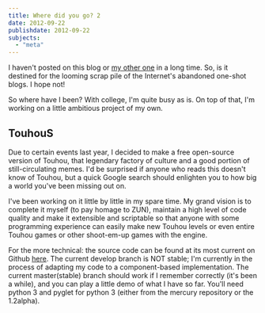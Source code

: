 ```yaml
---
title: Where did you go? 2
date: 2012-09-22
publishdate: 2012-09-22
subjects:
  - "meta"
---
```


I haven't posted on this blog or <a
href="http://abagofapples.com/abagofapples">my other one</a> in a long
time.  So, is it destined for the looming scrap pile of the Internet's
abandoned one-shot blogs.  I hope not!

So where have I been?  With college, I'm quite busy as is.  On top of
that, I'm working on a little ambitious project of my own.

## TouhouS

Due to certain events last year, I decided to make a free open-source
version of Touhou, that legendary factory of culture and a good portion
of still-circulating memes.  I'd be surprised if anyone who reads this
doesn't know of Touhou, but a quick Google search should enlighten you
to how big a world you've been missing out on.

I've been working on it little by little in my spare time.  My grand
vision is to complete it myself (to pay homage to ZUN), maintain a high
level of code quality and make it extensible and scriptable so that
anyone with some programming experience can easily make new Touhou
levels or even entire Touhou games or other shoot-em-up games with the
engine.

For the more technical: the source code can be found at its most current
on Github <a href="https://github.com/darkfeline/TouhouS">here</a>.  The
current develop branch is NOT stable; I'm currently in the process of
adapting my code to a component-based implementation.  The current
master(stable) branch should work if I remember correctly (it's been a
while), and you can play a little demo of what I have so far.  You'll
need python 3 and pyglet for python 3 (either from the mercury
repository or the 1.2alpha).
